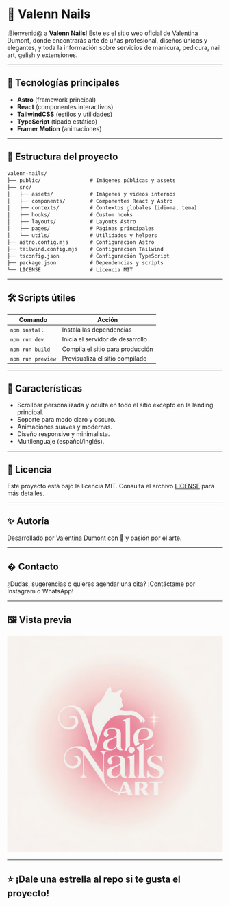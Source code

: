 
# 💅 Valenn Nails

¡Bienvenid@ a **Valenn Nails**! Este es el sitio web oficial de Valentina Dumont, donde encontrarás arte de uñas profesional, diseños únicos y elegantes, y toda la información sobre servicios de manicura, pedicura, nail art, gelish y extensiones.

---

## 🚀 Tecnologías principales

- **Astro** (framework principal)
- **React** (componentes interactivos)
- **TailwindCSS** (estilos y utilidades)
- **TypeScript** (tipado estático)
- **Framer Motion** (animaciones)

---

## 📁 Estructura del proyecto

```
valenn-nails/
├── public/                # Imágenes públicas y assets
├── src/
│   ├── assets/            # Imágenes y videos internos
│   ├── components/        # Componentes React y Astro
│   ├── contexts/          # Contextos globales (idioma, tema)
│   ├── hooks/             # Custom hooks
│   ├── layouts/           # Layouts Astro
│   ├── pages/             # Páginas principales
│   └── utils/             # Utilidades y helpers
├── astro.config.mjs       # Configuración Astro
├── tailwind.config.mjs    # Configuración Tailwind
├── tsconfig.json          # Configuración TypeScript
├── package.json           # Dependencias y scripts
└── LICENSE                # Licencia MIT
```

---

## 🛠️ Scripts útiles

| Comando           | Acción                                    |
|-------------------|-------------------------------------------|
| `npm install`     | Instala las dependencias                  |
| `npm run dev`     | Inicia el servidor de desarrollo          |
| `npm run build`   | Compila el sitio para producción          |
| `npm run preview` | Previsualiza el sitio compilado           |

---

## 🌈 Características

- Scrollbar personalizada y oculta en todo el sitio excepto en la landing principal.
- Soporte para modo claro y oscuro.
- Animaciones suaves y modernas.
- Diseño responsive y minimalista.
- Multilenguaje (español/inglés).

---

## 📄 Licencia

Este proyecto está bajo la licencia MIT. Consulta el archivo [LICENSE](./LICENSE) para más detalles.

---

## ✨ Autoría

Desarrollado por [Valentina Dumont](https://github.com/zGIKS) con 💅 y pasión por el arte.

---

## � Contacto

¿Dudas, sugerencias o quieres agendar una cita? ¡Contáctame por Instagram o WhatsApp!

---

## 🖼️ Vista previa

![Preview](public/a-logo-design-featuring-the-text-vale-na_3fUrjWAESb2gV3ClYI86cg_aRF8ngyuQ7Ckh-IpLOyrcg.jpeg)

---

## ⭐ ¡Dale una estrella al repo si te gusta el proyecto!
